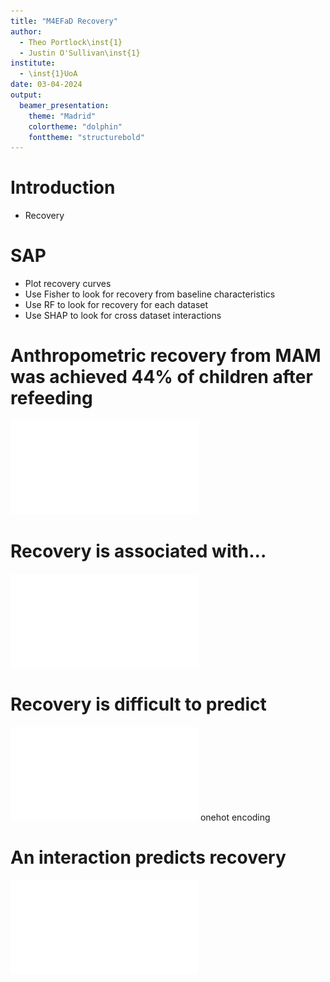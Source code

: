 ```yaml
---
title: "M4EFaD Recovery"
author:
  - Theo Portlock\inst{1}
  - Justin O'Sullivan\inst{1}
institute:
  - \inst{1}UoA
date: 03-04-2024
output:
  beamer_presentation:
    theme: "Madrid"
    colortheme: "dolphin"
    fonttheme: "structurebold"
---
```


# Introduction
* Recovery

# SAP
* Plot recovery curves
* Use Fisher to look for recovery from baseline characteristics
* Use RF to look for recovery for each dataset
* Use SHAP to look for cross dataset interactions

# Anthropometric recovery from MAM was achieved 44% of children after refeeding
![](../../figures/timerecovery.pdf)

# Recovery is associated with...
![](../../figures/fisher.pdf)

# Recovery is difficult to predict
![](figures/examplebrowser.pdf)
onehot encoding

# An interaction predicts recovery
![](figures/examplebrowser.pdf)

